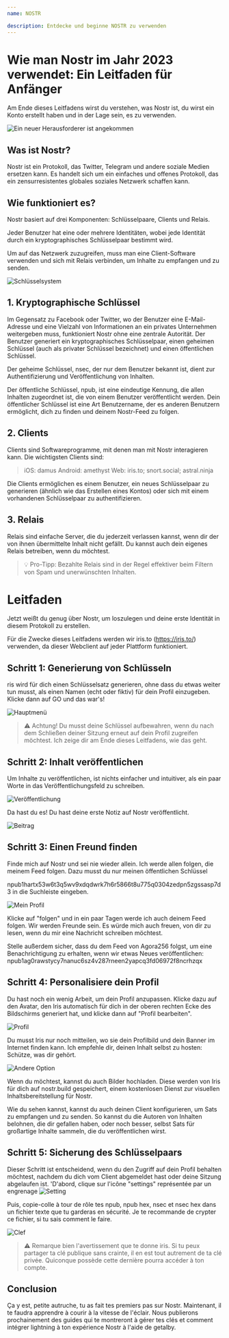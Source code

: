 ```yaml
---
name: NOSTR

description: Entdecke und beginne NOSTR zu verwenden
---
```


# Wie man Nostr im Jahr 2023 verwendet: Ein Leitfaden für Anfänger

Am Ende dieses Leitfadens wirst du verstehen, was Nostr ist, du wirst ein Konto erstellt haben und in der Lage sein, es zu verwenden.

![Ein neuer Herausforderer ist angekommen](assets/1.jpeg)

## Was ist Nostr?

Nostr ist ein Protokoll, das Twitter, Telegram und andere soziale Medien ersetzen kann. Es handelt sich um ein einfaches und offenes Protokoll, das ein zensurresistentes globales soziales Netzwerk schaffen kann.

## Wie funktioniert es?

Nostr basiert auf drei Komponenten: Schlüsselpaare, Clients und Relais.

Jeder Benutzer hat eine oder mehrere Identitäten, wobei jede Identität durch ein kryptographisches Schlüsselpaar bestimmt wird.

Um auf das Netzwerk zuzugreifen, muss man eine Client-Software verwenden und sich mit Relais verbinden, um Inhalte zu empfangen und zu senden.

![Schlüsselsystem](assets/2.jpeg)

## 1. Kryptographische Schlüssel

Im Gegensatz zu Facebook oder Twitter, wo der Benutzer eine E-Mail-Adresse und eine Vielzahl von Informationen an ein privates Unternehmen weitergeben muss, funktioniert Nostr ohne eine zentrale Autorität. Der Benutzer generiert ein kryptographisches Schlüsselpaar, einen geheimen Schlüssel (auch als privater Schlüssel bezeichnet) und einen öffentlichen Schlüssel.

Der geheime Schlüssel, nsec, der nur dem Benutzer bekannt ist, dient zur Authentifizierung und Veröffentlichung von Inhalten.

Der öffentliche Schlüssel, npub, ist eine eindeutige Kennung, die allen Inhalten zugeordnet ist, die von einem Benutzer veröffentlicht werden. Dein öffentlicher Schlüssel ist eine Art Benutzername, der es anderen Benutzern ermöglicht, dich zu finden und deinem Nostr-Feed zu folgen.

## 2. Clients

Clients sind Softwareprogramme, mit denen man mit Nostr interagieren kann. Die wichtigsten Clients sind:

> iOS: damus
> Android: amethyst
> Web: iris.to; snort.social; astral.ninja

Die Clients ermöglichen es einem Benutzer, ein neues Schlüsselpaar zu generieren (ähnlich wie das Erstellen eines Kontos) oder sich mit einem vorhandenen Schlüsselpaar zu authentifizieren.

## 3. Relais

Relais sind einfache Server, die du jederzeit verlassen kannst, wenn dir der von ihnen übermittelte Inhalt nicht gefällt. Du kannst auch dein eigenes Relais betreiben, wenn du möchtest.

> 💡 Pro-Tipp: Bezahlte Relais sind in der Regel effektiver beim Filtern von Spam und unerwünschten Inhalten.

# Leitfaden

Jetzt weißt du genug über Nostr, um loszulegen und deine erste Identität in diesem Protokoll zu erstellen.

Für die Zwecke dieses Leitfadens werden wir iris.to (https://iris.to/) verwenden, da dieser Webclient auf jeder Plattform funktioniert.

## Schritt 1: Generierung von Schlüsseln

ris wird für dich einen Schlüsselsatz generieren, ohne dass du etwas weiter tun musst, als einen Namen (echt oder fiktiv) für dein Profil einzugeben. Klicke dann auf GO und das war's!

![Hauptmenü](assets/3.jpeg)

> ⚠️ Achtung! Du musst deine Schlüssel aufbewahren, wenn du nach dem Schließen deiner Sitzung erneut auf dein Profil zugreifen möchtest. Ich zeige dir am Ende dieses Leitfadens, wie das geht.

## Schritt 2: Inhalt veröffentlichen

Um Inhalte zu veröffentlichen, ist nichts einfacher und intuitiver, als ein paar Worte in das Veröffentlichungsfeld zu schreiben.

![Veröffentlichung](assets/4.jpeg)

Da hast du es! Du hast deine erste Notiz auf Nostr veröffentlicht.

![Beitrag](assets/5.jpeg)

## Schritt 3: Einen Freund finden

Finde mich auf Nostr und sei nie wieder allein. Ich werde allen folgen, die meinem Feed folgen. Dazu musst du nur meinen öffentlichen Schlüssel

npub1hartx53w6t3q5wv9xdqdwrk7h6r5866t8u775q0304zedpn5zgssasp7d3 in die Suchleiste eingeben.

![Mein Profil](assets/6.jpeg)

Klicke auf "folgen" und in ein paar Tagen werde ich auch deinem Feed folgen. Wir werden Freunde sein. Es würde mich auch freuen, von dir zu lesen, wenn du mir eine Nachricht schreiben möchtest.

Stelle außerdem sicher, dass du dem Feed von Agora256 folgst, um eine Benachrichtigung zu erhalten, wenn wir etwas Neues veröffentlichen: npub1ag0rawstycy7nanuc6sz4v287rneen2yapcq3fd06972f8ncrhzqx

## Schritt 4: Personalisiere dein Profil

Du hast noch ein wenig Arbeit, um dein Profil anzupassen. Klicke dazu auf den Avatar, den Iris automatisch für dich in der oberen rechten Ecke des Bildschirms generiert hat, und klicke dann auf "Profil bearbeiten".

![Profil](assets/7.jpeg)

Du musst Iris nur noch mitteilen, wo sie dein Profilbild und dein Banner im Internet finden kann. Ich empfehle dir, deinen Inhalt selbst zu hosten: Schütze, was dir gehört.

![Andere Option](assets/8.jpeg)

Wenn du möchtest, kannst du auch Bilder hochladen. Diese werden von Iris für dich auf nostr.build gespeichert, einem kostenlosen Dienst zur visuellen Inhaltsbereitstellung für Nostr.

Wie du sehen kannst, kannst du auch deinen Client konfigurieren, um Sats zu empfangen und zu senden. So kannst du die Autoren von Inhalten belohnen, die dir gefallen haben, oder noch besser, selbst Sats für großartige Inhalte sammeln, die du veröffentlichen wirst.

## Schritt 5: Sicherung des Schlüsselpaars

Dieser Schritt ist entscheidend, wenn du den Zugriff auf dein Profil behalten möchtest, nachdem du dich vom Client abgemeldet hast oder deine Sitzung abgelaufen ist.
'D'abord, clique sur l'icône "settings" représentée par un engrenage
![Setting](assets/9.jpeg)

Puis, copie-colle à tour de rôle tes npub, npub hex, nsec et nsec hex dans un fichier texte que tu garderas en sécurité. Je te recommande de crypter ce fichier, si tu sais comment le faire.

![Clef](assets/10.jpeg)

> ⚠️ Remarque bien l'avertissement que te donne iris. Si tu peux partager ta clé publique sans crainte, il en est tout autrement de ta clé privée. Quiconque possède cette dernière pourra accéder à ton compte.

## Conclusion

Ça y est, petite autruche, tu as fait tes premiers pas sur Nostr. Maintenant, il te faudra apprendre à courir à la vitesse de l'éclair. Nous publierons prochainement des guides qui te montreront à gérer tes clés et comment intégrer lightning à ton expérience Nostr à l'aide de getalby.
